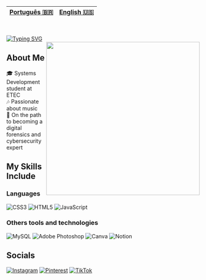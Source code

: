 | [Português 🇧🇷]() | [English 🇺🇸](https://github.com/nicksarahh/nicksarahh/blob/8b5dc9b675083ae11ce0612aa48d496737f12a81/README.md) |
|---|---|

<br>

[![Typing SVG](https://readme-typing-svg.demolab.com?font=Quicksand&weight=700&size=35&pause=1000&color=8C52FF&width=435&lines=Hi%2C+I'm+Nicoly)](https://git.io/typing-svg)<br>
<img src="https://i.pinimg.com/originals/dc/2a/a7/dc2aa7219ef6c877897de0efe38b31d9.gif" width="400" align="right">

## About Me
🎓 Systems Development student at ETEC<br>🎶 Passionate about music<br>🚀 On the path to becoming a digital forensics and cybersecurity expert

## My Skills Include
### Languages
![CSS3](https://img.shields.io/badge/css3-%231572B6.svg?style=flat&logo=css3&logoColor=white) ![HTML5](https://img.shields.io/badge/html5-%23E34F26.svg?style=flat&logo=html5&logoColor=white) ![JavaScript](https://img.shields.io/badge/javascript-%23323330.svg?style=flat&logo=javascript&logoColor=%23F7DF1E) 

### Others tools and technologies
![MySQL](https://img.shields.io/badge/mysql-4479A1.svg?style=flat&logo=mysql&logoColor=white) ![Adobe Photoshop](https://img.shields.io/badge/adobe%20photoshop-%2331A8FF.svg?style=flat&logo=adobe%20photoshop&logoColor=white) ![Canva](https://img.shields.io/badge/Canva-%2300C4CC.svg?style=flat&logo=Canva&logoColor=white) ![Notion](https://img.shields.io/badge/Notion-%23000000.svg?style=flat&logo=notion&logoColor=white)

## Socials
[![Instagram](https://img.shields.io/badge/Instagram-%23E4405F.svg?logo=Instagram&logoColor=white)](https://instagram.com/nicksarahh) [![Pinterest](https://img.shields.io/badge/Pinterest-%23E60023.svg?logo=Pinterest&logoColor=white)](https://pinterest.com/nicksarah_) [![TikTok](https://img.shields.io/badge/TikTok-%23000000.svg?logo=TikTok&logoColor=white)](https://tiktok.com/@nicksarah) 


<!-- Proudly created with GPRM ( https://gprm.itsvg.in ) -->
